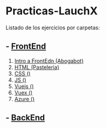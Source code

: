 # Practicas-LauchX
Listado de los ejercicios por carpetas:
## - [FrontEnd]()
1. [Intro a FrontEdn (Abogabot)]()
2. [HTML (Pasteleria)]()
3. [CSS ()]()
4. [JS ()]()
5. [Vuejs ()]()
6. [Vuex ()]()
7. [Azure ()]()
## - [BackEnd](.ads )
